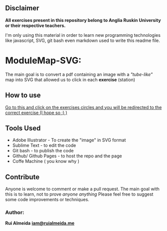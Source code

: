 ## Disclaimer

**All exercises present in this repository belong to Anglia Ruskin University or their respective teachers.**

I'm only using this material in order to learn new programming technologies like javascript, SVG, git bash even markdown used to write this readme file.  

# ModuleMap-SVG:

The main goal is to convert a pdf containing an image with a *"tube-like"* map into SVG that allowed us to click in each **exercise** (station)


## How to use

[Go to this and click on the exercises circles and you will be redirected to the correct exercise (I hope so :) )](https://rtralmeida.github.io/ModuleMap-SVG/) 


## Tools Used  

* Adobe Illustrator - To create the "image" in SVG format
* Sublime Text - to edit the code
* Git bash - to publish the code
* Github/ Github Pages - to host the repo and the page
* Coffe Machine ( you know why ) 


## Contribute 

Anyone is welcome to comment or make a pull request.
The main goal with this is to learn, not to prove *anyone anything*
Please feel free to suggest some code improvements or techniques. 


### Author:

**Rui Almeida**
**iam@ruialmeida.me**
